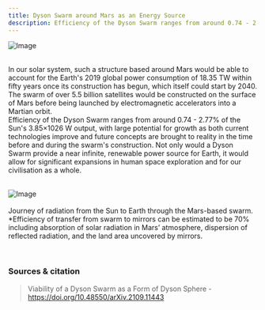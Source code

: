 ```yaml
---
title: Dyson Swarm around Mars as an Energy Source
description: Efficiency of the Dyson Swarm ranges from around 0.74 - 2.77% of the Sun's 3.85×1026 W output
---
```


![Image](https://github.com/user-attachments/assets/259f79af-703a-4023-8cd7-c1a37d9786f8)

<br>
In our solar system, such a structure based around Mars would be able to account for the Earth's 2019 global power consumption of 18.35 TW within fifty years once its construction has begun, which itself could start by 2040. The swarm of over 5.5 billion satellites would be constructed on the surface of Mars before being launched by electromagnetic accelerators into a Martian orbit. 

<br>
Efficiency of the Dyson Swarm ranges from around 0.74 - 2.77% of the Sun's 3.85×1026 W output, with large potential for growth as both current technologies improve and future concepts are brought to reality in the time before and during the swarm's construction. Not only would a Dyson Swarm provide a near infinite, renewable power source for Earth, it would allow for significant expansions in human space exploration and for our civilisation as a whole.
<br>
<br>

![Image](https://github.com/user-attachments/assets/45bf2980-f9e7-4f6b-b349-f2d7819ca3a2)
<br>
<br>
Journey of radiation from the Sun to Earth through the Mars-based swarm. *Efficiency of transfer from swarm to mirrors can be estimated to be 70% including absorption of solar radiation in Mars’ atmosphere, dispersion of reflected radiation, and the land area uncovered by mirrors.

<br>

### Sources & citation

> Viability of a Dyson Swarm as a Form of Dyson Sphere - https://doi.org/10.48550/arXiv.2109.11443